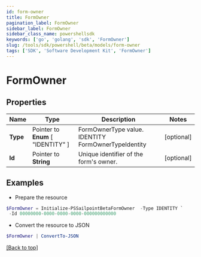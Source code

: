 ```yaml
---
id: form-owner
title: FormOwner
pagination_label: FormOwner
sidebar_label: FormOwner
sidebar_class_name: powershellsdk
keywords: ['go', 'golang', 'sdk', 'FormOwner'] 
slug: /tools/sdk/powershell/beta/models/form-owner
tags: ['SDK', 'Software Development Kit', 'FormOwner']
---
```



# FormOwner

## Properties

Name | Type | Description | Notes
------------ | ------------- | ------------- | -------------
**Type** |  Pointer to  **Enum** [  "IDENTITY" ] | FormOwnerType value. IDENTITY FormOwnerTypeIdentity | [optional] 
**Id** |  Pointer to **String** | Unique identifier of the form&#39;s owner. | [optional] 

## Examples

- Prepare the resource
```powershell
$FormOwner = Initialize-PSSailpointBetaFormOwner  -Type IDENTITY `
 -Id 00000000-0000-0000-0000-000000000000
```

- Convert the resource to JSON
```powershell
$FormOwner | ConvertTo-JSON
```


[[Back to top]](#) 

